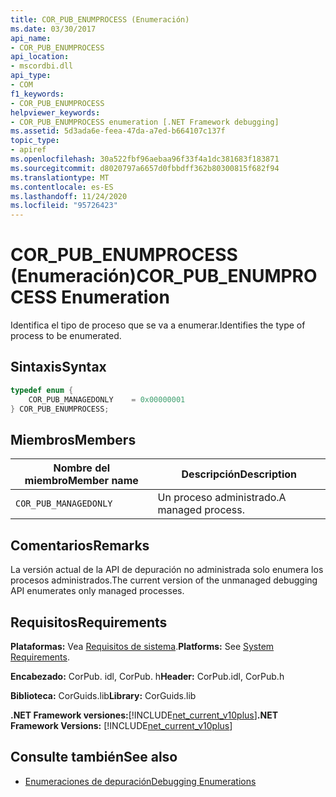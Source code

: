 ```yaml
---
title: COR_PUB_ENUMPROCESS (Enumeración)
ms.date: 03/30/2017
api_name:
- COR_PUB_ENUMPROCESS
api_location:
- mscordbi.dll
api_type:
- COM
f1_keywords:
- COR_PUB_ENUMPROCESS
helpviewer_keywords:
- COR_PUB_ENUMPROCESS enumeration [.NET Framework debugging]
ms.assetid: 5d3ada6e-feea-47da-a7ed-b664107c137f
topic_type:
- apiref
ms.openlocfilehash: 30a522fbf96aebaa96f33f4a1dc381683f183871
ms.sourcegitcommit: d8020797a6657d0fbbdff362b80300815f682f94
ms.translationtype: MT
ms.contentlocale: es-ES
ms.lasthandoff: 11/24/2020
ms.locfileid: "95726423"
---
```

# <a name="cor_pub_enumprocess-enumeration"></a><span data-ttu-id="ddcea-102">COR_PUB_ENUMPROCESS (Enumeración)</span><span class="sxs-lookup"><span data-stu-id="ddcea-102">COR_PUB_ENUMPROCESS Enumeration</span></span>

<span data-ttu-id="ddcea-103">Identifica el tipo de proceso que se va a enumerar.</span><span class="sxs-lookup"><span data-stu-id="ddcea-103">Identifies the type of process to be enumerated.</span></span>  
  
## <a name="syntax"></a><span data-ttu-id="ddcea-104">Sintaxis</span><span class="sxs-lookup"><span data-stu-id="ddcea-104">Syntax</span></span>  
  
```cpp  
typedef enum {  
    COR_PUB_MANAGEDONLY    = 0x00000001  
} COR_PUB_ENUMPROCESS;  
```  
  
## <a name="members"></a><span data-ttu-id="ddcea-105">Miembros</span><span class="sxs-lookup"><span data-stu-id="ddcea-105">Members</span></span>  
  
|<span data-ttu-id="ddcea-106">Nombre del miembro</span><span class="sxs-lookup"><span data-stu-id="ddcea-106">Member name</span></span>|<span data-ttu-id="ddcea-107">Descripción</span><span class="sxs-lookup"><span data-stu-id="ddcea-107">Description</span></span>|  
|-----------------|-----------------|  
|`COR_PUB_MANAGEDONLY`|<span data-ttu-id="ddcea-108">Un proceso administrado.</span><span class="sxs-lookup"><span data-stu-id="ddcea-108">A managed process.</span></span>|  
  
## <a name="remarks"></a><span data-ttu-id="ddcea-109">Comentarios</span><span class="sxs-lookup"><span data-stu-id="ddcea-109">Remarks</span></span>  

 <span data-ttu-id="ddcea-110">La versión actual de la API de depuración no administrada solo enumera los procesos administrados.</span><span class="sxs-lookup"><span data-stu-id="ddcea-110">The current version of the unmanaged debugging API enumerates only managed processes.</span></span>  
  
## <a name="requirements"></a><span data-ttu-id="ddcea-111">Requisitos</span><span class="sxs-lookup"><span data-stu-id="ddcea-111">Requirements</span></span>  

 <span data-ttu-id="ddcea-112">**Plataformas:** Vea [Requisitos de sistema](../../get-started/system-requirements.md).</span><span class="sxs-lookup"><span data-stu-id="ddcea-112">**Platforms:** See [System Requirements](../../get-started/system-requirements.md).</span></span>  
  
 <span data-ttu-id="ddcea-113">**Encabezado:** CorPub. idl, CorPub. h</span><span class="sxs-lookup"><span data-stu-id="ddcea-113">**Header:** CorPub.idl, CorPub.h</span></span>  
  
 <span data-ttu-id="ddcea-114">**Biblioteca:** CorGuids.lib</span><span class="sxs-lookup"><span data-stu-id="ddcea-114">**Library:** CorGuids.lib</span></span>  
  
 <span data-ttu-id="ddcea-115">**.NET Framework versiones:**[!INCLUDE[net_current_v10plus](../../../../includes/net-current-v10plus-md.md)]</span><span class="sxs-lookup"><span data-stu-id="ddcea-115">**.NET Framework Versions:** [!INCLUDE[net_current_v10plus](../../../../includes/net-current-v10plus-md.md)]</span></span>  
  
## <a name="see-also"></a><span data-ttu-id="ddcea-116">Consulte también</span><span class="sxs-lookup"><span data-stu-id="ddcea-116">See also</span></span>

- [<span data-ttu-id="ddcea-117">Enumeraciones de depuración</span><span class="sxs-lookup"><span data-stu-id="ddcea-117">Debugging Enumerations</span></span>](debugging-enumerations.md)
